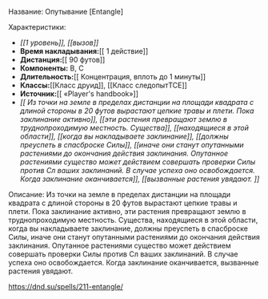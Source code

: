 Название: Опутывание \[Entangle] 

Характеристики:
- *[[1 уровень]], [[вызов]]*
- **Время накладывания:**[[ 1 действие]]
- **Дистанция:**[[ 90 футов]]
- **Компоненты:** В, С
- **Длительность:**[[ Концентрация, вплоть до 1 минуты]]
- **Классы:**[[Класс  друид]], [[Класс следопытTCE]]
- **Источник:**[[ «Player's handbook»]]
- *[[ Из точки на земле в пределах дистанции на площади квадрата с длиной стороны в 20 футов вырастают цепкие травы и плети. Пока заклинание активно]], [[эти растения превращают землю в труднопроходимую местность.
Существа]], [[находящиеся в этой области]], [[когда вы накладываете заклинание]], [[должны преуспеть в спасброске Силы]], [[иначе они станут опутанными растениями до окончания действия заклинания. Опутанное растениями существо может действием совершать проверки Силы против Сл ваших заклинаний. В случае успеха оно освобождается.
Когда заклинание оканчивается]], [[вызванные растения увядают.
]]*

Описание:
Из точки на земле в пределах дистанции на площади квадрата с длиной стороны в 20 футов вырастают цепкие травы и плети. Пока заклинание активно, эти растения превращают землю в труднопроходимую местность.
Существа, находящиеся в этой области, когда вы накладываете заклинание, должны преуспеть в спасброске Силы, иначе они станут опутанными растениями до окончания действия заклинания. Опутанное растениями существо может действием совершать проверки Силы против Сл ваших заклинаний. В случае успеха оно освобождается.
Когда заклинание оканчивается, вызванные растения увядают.

https://dnd.su/spells/211-entangle/